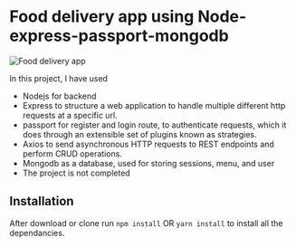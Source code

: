 # Food delivery app using Node-express-passport-mongodb

![Food delivery app](https://github.com/Avijeetas/Food-Delivery-app/blob/master/food.png?raw=true)


In this project, 
I have used 
  - Nodejs for backend 
  - Express to structure a web application to handle multiple different http requests at a specific url.
  - passport for register and login route, to authenticate requests, which it does through an extensible set of plugins known as strategies.
  - Axios to send asynchronous HTTP requests to REST endpoints and perform CRUD operations.
  - Mongodb as a database, used for storing sessions, menu, and user 
  - The project is not completed



## Installation 
After download or clone run `npm install` OR `yarn install` to install all the dependancies.

